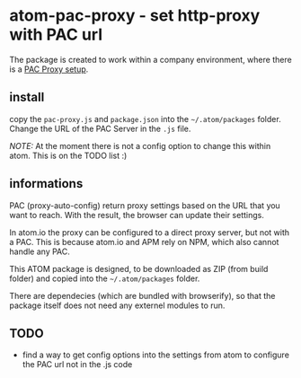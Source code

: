 # atom-pac-proxy - set http-proxy with PAC url

The package is created to work within a company environment,
where there is a [PAC Proxy setup][pac-wikipedia].

## install

copy the `pac-proxy.js` and `package.json` into the `~/.atom/packages` folder.
Change the URL of the PAC Server in the `.js` file.

_NOTE:_ At the moment there is not a config option to change this within atom.
This is on the TODO list :)

## informations

PAC (proxy-auto-config) return proxy settings based on the URL that you
want to reach. With the result, the browser can update their settings.

In atom.io the proxy can be configured to a direct proxy server, but not
with a PAC. This is because atom.io and APM rely on NPM, which also cannot
handle any PAC.

This ATOM package is designed, to be downloaded as ZIP (from build folder)
and copied into the `~/.atom/packages` folder.

There are dependecies (which are bundled with browserify), so that the
package itself does not need any externel modules to run.


## TODO

- find a way to get config options into the settings from atom
  to configure the PAC url not in the .js code


[pac-wikipedia]: http://wikipedia.org/wiki/Proxy_auto-config
